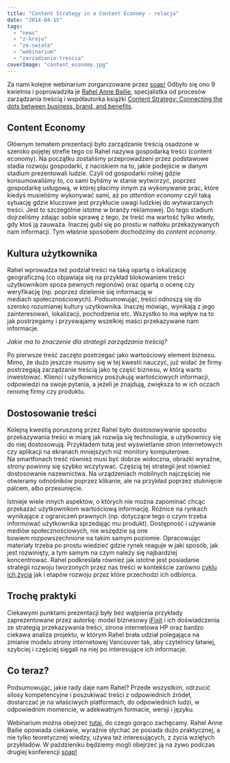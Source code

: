 ```yaml
---
title: "Content Strategy in a Content Economy - relacja"
date: "2014-04-15"
tags:
  - "news"
  - "z-kraju"
  - "ze-swiata"
  - "webinarium"
  - "zarzadzanie-trescia"
coverImage: "content_economy.jpg"
---
```


Za nami kolejne webinarium zorganizowane
przez [soap!](http://www.soapconf.com/ "soap!") Odbyło się ono 9 kwietnia i
poprowadziła
je [Rahel Anne Bailie](http://intentionaldesign.ca/profile/ "Rahel Anne Bailie"),
specjalistka od procesów zarządzania treścią i współautorka
książki [Content Strategy: Connecting the dots between business, brand, and benefits](http://thecontentstrategybook.com/ "Content Strategy").

## Content Economy

Głównym tematem prezentacji było zarządzanie treścią osadzone w szeroko pojętej
strefie tego co Rahel nazywa gospodarką treści (content economy). Na początku
zostaliśmy przeprowadzeni przez podstawowe stadia rozwoju gospodarki, z
naciskiem na to, jakie podejście w danym stadium prezentowali ludzie. Czyli od
gospodarki rolnej gdzie konsumowaliśmy to, co sami byliśmy w stanie wytworzyć,
poprzez gospodarkę usługową, w której płacimy innym za wykonywanie prac, które
kiedyś musieliśmy wykonywać sami, aż po _attention economy_ czyli taką sytuację
gdzie kluczowe jest przykłucie uwagi ludzkiej do wytwarzanych treści. Jest to
szczególnie istotne w branży reklamowej. Do tego stadium dojrzeliśmy zdając
sobie sprawę z tego, że treść ma wartość tylko wtedy, gdy ktoś ją zauważa.
Inaczej gubi się po prostu w natłoku przekazywanych nam informacji. Tym właśnie
sposobem dochodzimy do _content economy_.

## Kultura użytkownika

Rahel wprowadza też podział treści na taką opartą o lokalizację geograficzną (co
objawiaja się na przykład blokowaniem treści użytkownikom spoza pewnych
regionów) oraz opartą o ocenę czy weryfikację (np. poprzez dzielenie się
informacją w mediach społecznościowych). Podsumowując, treści odnoszą się do
szeroko rozumianej kultury użytkownika. Inaczej mówiąc, wynikają z jego
zainteresowań, lokalizacji, pochodzenia etc. Wszystko to ma wpływ na to jak
postrzegamy i przyswajamy wszelkiej maści przekazywane nam informacje.

_Jakie ma to znaczenie dla strategii zarządzania treścią?_

Po pierwsze treść zaczęto postrzegać jako wartościowy element biznesu. Mimo, że
dużo jeszcze musimy się w tej kwestii nauczyć, już widać że firmy postrzegają
zarządzanie treścią jako tę część biznesu, w którą warto inwestować. Klienci i
użytkownicy poszukują wartościowych informacji, odpowiedzi na swoje pytania, a
jeżeli je znajdują, zwiększa to w ich oczach renomę firmy czy produktu.

## Dostosowanie treści

Kolejną kwestią poruszoną przez Rahel było dostosowywanie sposobu przekazywania
treści w miarę jak rozwija się technologia, a użytkownicy się do niej
dostosowują. Przykładem tutaj jest wyświetlanie stron internetowych czy
aplikacji na ekranach mniejszych niż monitory komputerowe. Na smartfonach treść
również musi być dobrze widoczna, obrazki wyraźne, strony powinny się szybko
wczytywać. Częścią tej strategii jest również dostosowanie nazewnictwa. Na
urządzeniach mobilnych najczęściej nie otwieramy odnośników poprzez klikanie,
ale na przykład poprzez stuknięcie palcem, albo przesunięcie.

Istnieje wiele innych aspektów, o których nie można zapominać chcąc przekazać
użytkownikom wartościową informację. Różnice na rynkach wynikające z ograniczeń
prawnych (np. dotyczące tego o czym trzeba informować użytkownika sprzedając mu
produkt). Dostępność i używanie mediów społecznościowych, nie wszędzie są one
bowiem rozpowszechnione na takim samym poziomie. Opracowując materiały trzeba po
prostu wiedzieć gdzie rynek reaguje w jaki sposób, jak jest rozwinięty, a tym
samym na czym należy się najbardziej koncentrować. Rahel podkreslała również jak
istotne jest posiadanie strategii rozwoju tworzonych przez nas treści w
kontekście zarówno
[cyklu ich życia](http://johnnyholland.org/2010/10/content-lifecycle-closing-the-loop-in-content-strategy/)
jak i etapów rozwoju przez które przechodzi ich odbiorca.

## Trochę praktyki

Ciekawymi punktami prezentacji były bez wątpienia przykłady zaprezentowane przez
autorkę: model biznesowy [iFixit](http://ifixit.com/ "iFixit") i ich
doświadczenia ze strategią przekazywania treści, strona internetowa HP oraz
bardzo ciekawa analiza projektu, w którym Rahel brała udział polegająca na
zmianie modelu strony internetowej Vancouver tak, aby czytelnicy łatwiej,
szybciej i częściej sięgali na niej po interesujące ich informacje.

## Co teraz?

Podsumowując, jakie rady daje nam Rahel? Przede wszystkim, odrzucić silosy
kompetencyjne i poszukiwać treści z odpowiednich źródeł, dostarczać je na
właściwych platformach, do odpowiednich ludzi, w odpowiednim momencie, w
adekwatnym formacie, wersji i języku.

Webinarium można obejrzeć
[tutaj](http://www.soapconf.com/another-great-webinar-content-strategy-content-economy/),
do czego gorąco zachęcamy. Rahel Anne Bailie opowiada ciekawie, wyraźnie słychać
ze posiada dużo praktycznej, a nie tylko teoretycznej wiedzy, używa też
interesujących, z życia wziętych przykładów. W paździeniku będziemy mogli
obejrzeć ją na żywo podczas drugiej konferencji
[soap!](http://www.soapconf.com/2014-conference/ "soap!")
